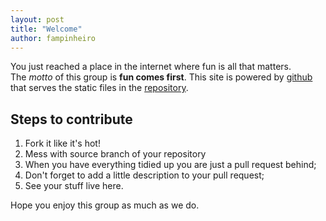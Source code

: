 ```yaml
---
layout: post
title: "Welcome"
author: fampinheiro
---
```


You just reached a place in the internet where fun is all that matters.  
The *motto* of this group is **fun comes first**.
This site is powered by [github](http://github.com/R42/r42.github.com) that serves the static files in the [repository](https://github.com/R42/r42.github.com/).  

Steps to contribute
-

1. Fork it like it's hot!
2. Mess with source branch of your repository
3. When you have everything tidied up you are just a pull request behind;
4. Don't forget to add a little description to your pull request;
5. See your stuff live here.

Hope you enjoy this group as much as we do.